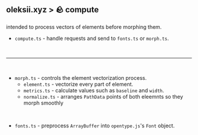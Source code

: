 ## oleksii.xyz > 🪨 **compute**

intended to process vectors of elements before morphing them.

- `compute.ts` - handle requests and send to `fonts.ts` or `morph.ts`.

<br>

---

<br>

- `morph.ts` - controls the element vectorization process.
  - `element.ts` - vectorize every part of element.
  - `metrics.ts` - calculate values such as `baseline` and `width`.
  - `normalize.ts` - arranges `PathData` points of both eleemnts so they morph smoothly

<br>

- `fonts.ts` - preprocess `ArrayBuffer` into `opentype.js`'s `Font` object.
